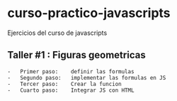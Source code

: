 # curso-practico-javascripts
Ejercicios del curso de javascripts

## Taller #1 : Figuras geometricas

    -   Primer paso:    definir las formulas
    -   Segundo paso:   implementar las formulas en JS
    -   Tercer paso:    Crear la funcion
    -   Cuarto paso:    Integrar JS con HTML
